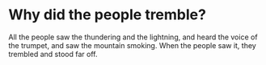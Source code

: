 # Why did the people tremble?

All the people saw the thundering and the lightning, and heard the voice of the trumpet, and saw the mountain smoking. When the people saw it, they trembled and stood far off.
